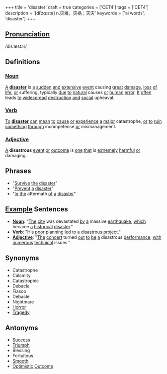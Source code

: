 +++
title = 'disaster'
draft = true
categories = ['CET4']
tags = ['CET4']
description = '[diˈzɑːstə] n.灾难，灾祸；天灾'
keywords = ['ai words', 'disaster']
+++

## [Pronunciation](/en/post/pronunciation/)
/disˈæstər/

## Definitions
### [Noun](/en/post/noun/)
[A](/en/post/a/) **[disaster](/en/post/disaster/)** is [a](/en/post/a/) [sudden](/en/post/sudden/) [and](/en/post/and/) [extensive](/en/post/extensive/) [event](/en/post/event/) causing [great](/en/post/great/) [damage](/en/post/damage/), [loss](/en/post/loss/) [of](/en/post/of/) [life](/en/post/life/), [or](/en/post/or/) suffering, typically [due](/en/post/due/) [to](/en/post/to/) [natural](/en/post/natural/) causes [or](/en/post/or/) [human](/en/post/human/) [error](/en/post/error/). [It](/en/post/it/) [often](/en/post/often/) leads [to](/en/post/to/) [widespread](/en/post/widespread/) [destruction](/en/post/destruction/) [and](/en/post/and/) [social](/en/post/social/) upheaval.

### [Verb](/en/post/verb/)
[To](/en/post/to/) **[disaster](/en/post/disaster/)** [can](/en/post/can/) [mean](/en/post/mean/) [to](/en/post/to/) [cause](/en/post/cause/) [or](/en/post/or/) [experience](/en/post/experience/) [a](/en/post/a/) [major](/en/post/major/) catastrophe, [or](/en/post/or/) [to](/en/post/to/) [ruin](/en/post/ruin/) [something](/en/post/something/) [through](/en/post/through/) incompetence [or](/en/post/or/) mismanagement.

### [Adjective](/en/post/adjective/)
[A](/en/post/a/) **disastrous** [event](/en/post/event/) [or](/en/post/or/) [outcome](/en/post/outcome/) is [one](/en/post/one/) [that](/en/post/that/) is [extremely](/en/post/extremely/) [harmful](/en/post/harmful/) [or](/en/post/or/) damaging.

## Phrases
- "[Survive](/en/post/survive/) [the](/en/post/the/) [disaster](/en/post/disaster/)"
- "[Prevent](/en/post/prevent/) [a](/en/post/a/) [disaster](/en/post/disaster/)"
- "[In](/en/post/in/) [the](/en/post/the/) aftermath [of](/en/post/of/) [a](/en/post/a/) [disaster](/en/post/disaster/)"

## [Example](/en/post/example/) Sentences
- **[Noun](/en/post/noun/)**: "[The](/en/post/the/) [city](/en/post/city/) was devastated [by](/en/post/by/) [a](/en/post/a/) massive [earthquake](/en/post/earthquake/), [which](/en/post/which/) became [a](/en/post/a/) [historical](/en/post/historical/) [disaster](/en/post/disaster/)."
- **[Verb](/en/post/verb/)**: "[His](/en/post/his/) [poor](/en/post/poor/) planning led [to](/en/post/to/) [a](/en/post/a/) disastrous [project](/en/post/project/)."
- **[Adjective](/en/post/adjective/)**: "[The](/en/post/the/) [concert](/en/post/concert/) turned [out](/en/post/out/) [to](/en/post/to/) [be](/en/post/be/) [a](/en/post/a/) disastrous [performance](/en/post/performance/), [with](/en/post/with/) [numerous](/en/post/numerous/) [technical](/en/post/technical/) issues."

## Synonyms
- Catastrophe
- Calamity
- Catastrophic
- Debacle
- Fiasco
- Debacle
- Nightmare
- [Horror](/en/post/horror/)
- [Tragedy](/en/post/tragedy/)

## Antonyms
- [Success](/en/post/success/)
- [Triumph](/en/post/triumph/)
- Blessing
- Fortuitous
- [Smooth](/en/post/smooth/)
- [Optimistic](/en/post/optimistic/) [Outcome](/en/post/outcome/)
